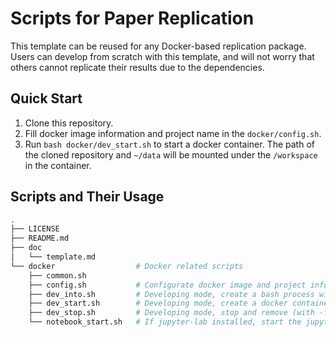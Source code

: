 # Scripts for Paper Replication  

This template can be reused for any Docker-based replication package. Users can develop from scratch with this template, and will not worry that others cannot replicate their results due to the dependencies.  

## Quick Start  

1. Clone this repository.  
2. Fill docker image information and project name in the `docker/config.sh`.  
3. Run `bash docker/dev_start.sh` to start a docker container. The path of the cloned repository and `~/data` will be mounted under the `/workspace` in the container.  

## Scripts and Their Usage

```sh
.
├── LICENSE
├── README.md
├── doc
│   └── template.md
└── docker                  # Docker related scripts
    ├── common.sh
    ├── config.sh           # Configurate docker image and project information here
    ├── dev_into.sh         # Developing mode, create a bash process with docker container
    ├── dev_start.sh        # Developing mode, create a docker container with docker image
    ├── dev_stop.sh         # Developing mode, stop and remove (with -f) a docker container
    └── notebook_start.sh   # If jupyter-lab installed, start the jupyter-lab and expose it to port set (default 8080) on the host
```  

